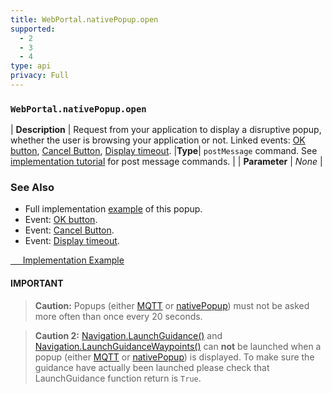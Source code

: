 ```yaml
---
title: WebPortal.nativePopup.open
supported:
  - 2
  - 3
  - 4
type: api
privacy: Full
---
```


### `WebPortal.nativePopup.open`

| **Description** | Request from your application to display a disruptive popup, whether the user is browsing your application or not. Linked events: [OK button](#event-WebPortal-nativePopup-evt-ok), [Cancel Button](#event-WebPortal-nativePopup-evt-cancel), [Display timeout](#event-WebPortal-nativePopup-evt-timeout).
|**Type**| `postMessage` command. See [implementation tutorial]({{site.baseurl}}/webportal/v1/quickstart/#webportal-events) for post message commands. |
| **Parameter** | *None* |

### See Also

- Full implementation [example]({{site.baseurl}}/webportal/v1/interactivity/popup/#article) of this popup.
- Event: [OK button](#event-WebPortal-nativePopup-evt-ok).
- Event: [Cancel Button](#event-WebPortal-nativePopup-evt-cancel).
- Event: [Display timeout](#event-WebPortal-nativePopup-evt-timeout).


<div class="buttons is-centered">
  <a class="button is-psablue is-medium" href="{{site.baseurl}}/assets/downloads/nativePopup-example.html" download="">
    <span class="icon is-large is-white">
    <i class="fa fa-file-download"></i>
    </span>&nbsp; &nbsp; &nbsp;Implementation Example
  </a>
</div>

#### IMPORTANT

>**Caution:** Popups (either [MQTT]({{site.baseurl}}/webportal/v1/interactivity/popup/#article) or [nativePopup]({{site.baseurl}}/webportal/v1/reference/list/#api-WebPortal-nativePopup-open)) must not be asked more often than once every 20 seconds.

> **Caution 2:** [Navigation.LaunchGuidance()]({{site.baseurl}}/webportal/v1/reference/list/#api-Navigation-LaunchGuidance) and [Navigation.LaunchGuidanceWaypoints()]({{site.baseurl}}/webportal/v1/reference/list/#api-Navigation-LaunchGuidanceWaypoints) can **not** be launched when a popup (either [MQTT]({{site.baseurl}}/webportal/v1/interactivity/popup/#article) or [nativePopup]({{site.baseurl}}/webportal/v1/reference/list/#api-WebPortal-nativePopup-open)) is displayed. To make sure the guidance have actually been launched please check that LaunchGuidance function return is `True`.
